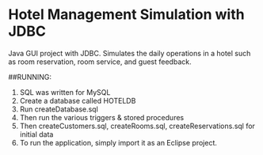 # Hotel Management Simulation with JDBC
Java GUI project with JDBC. Simulates the daily operations in a hotel such as room reservation, room service, and guest feedback.

##RUNNING:
1. SQL was written for MySQL
2. Create a database called HOTELDB
3. Run createDatabase.sql
4. Then run the various triggers & stored procedures
5. Then createCustomers.sql, createRooms.sql, createReservations.sql for initial data
6. To run the application, simply import it as an Eclipse project.
